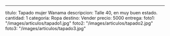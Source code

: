 ---
titulo: Tapado mujer Wanama
descripcion: Talle 40, en muy buen estado.
cantidad: 1
categoria: Ropa
destino: Vender
precio: 5000
entrega: 
foto1: "/images/articulos/tapado1.jpg"
foto2: "/images/articulos/tapado2.jpg"
foto3: "/images/articulos/tapado3.jpg"
